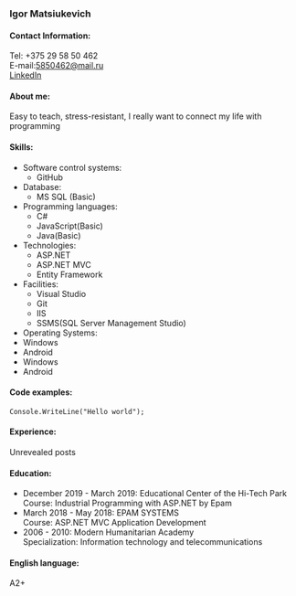 ### Igor Matsiukevich
#### Contact Information:
Tel: +375 29 58 50 462  
E-mail:5850462@mail.ru    
[LinkedIn](https://www.linkedin.com/in/igor-matsiukevich-87978b184/)
#### About me:
Easy to teach, stress-resistant, I really want to connect my life with programming
#### Skills:
* Software control systems:
   * GitHub
* Database:
  * MS SQL (Basic)
* Programming languages:
  * C#
  * JavaScript(Basic)
  * Java(Basic)
* Technologies: 
  * ASP.NET
  * ASP.NET MVC
  * Entity Framework
* Facilities: 
  * Visual Studio
  * Git
  * IIS
  * SSMS(SQL Server Management Studio)
* Operating Systems:
 * Windows
 * Android
  * Windows
  * Android

#### Code examples:

`Console.WriteLine("Hello world");`
#### Experience:
Unrevealed posts
#### Education:
* December 2019 - March 2019: Educational Center of the Hi-Tech Park   
Course: Industrial Programming with ASP.NET by Epam
* March 2018 - May 2018: EPAM SYSTEMS  
Course: ASP.NET MVC Application Development
* 2006 - 2010: Modern Humanitarian Academy  
Specialization: Information technology and telecommunications
#### English language:
A2+ 
